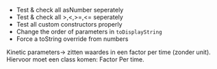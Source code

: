 - Test & check all asNumber seperately 
- Test & check all >,<,>=,<= seperately 
- Test all custom constructors properly
- Change the order of parameters in `toDisplayString`
- Force a toString override from numbers


Kinetic parameters-> zitten waardes in een factor per time (zonder unit).
Hiervoor moet een class komen: Factor Per time.
